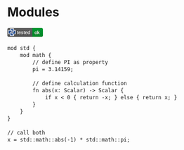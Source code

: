 # Modules

[![test](.test/module_example.png)](.test/module_example.log)

```µcad,module_example
mod std {
    mod math {
        // define PI as property
        pi = 3.14159;

        // define calculation function
        fn abs(x: Scalar) -> Scalar {
            if x < 0 { return -x; } else { return x; }
        }
    }
}

// call both
x = std::math::abs(-1) * std::math::pi;
```
